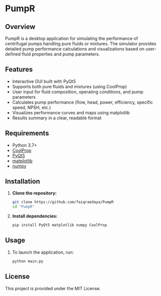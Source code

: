 # PumpR

## Overview
PumpR is a desktop application for simulating the performance of centrifugal pumps handling pure fluids or mixtures. The simulator provides detailed pump performance calculations and visualizations based on user-defined fluid properties and pump parameters.

## Features
- Interactive GUI built with PyQt5
- Supports both pure fluids and mixtures (using CoolProp)
- User input for fluid composition, operating conditions, and pump parameters
- Calculates pump performance (flow, head, power, efficiency, specific speed, NPSH, etc.)
- Visualizes performance curves and maps using matplotlib
- Results summary in a clear, readable format

## Requirements 
- Python 3.7+
- [CoolProp](http://www.coolprop.org/)
- [PyQt5](https://pypi.org/project/PyQt5/)
- [matplotlib](https://matplotlib.org/)
- [numpy](https://numpy.org/)

## Installation
1. **Clone the repository:**
   ```bash
   git clone https://github.com/faiqraedaya/PumpR
   cd "PumpR"
   ```
2. **Install dependencies:**
   ```bash
   pip install PyQt5 matplotlib numpy CoolProp
   ```

## Usage
1. To launch the application, run:
   ```bash
   python main.py
   ```

## License
This project is provided under the MIT License.
